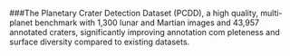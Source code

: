 ###The Planetary Crater Detection Dataset (PCDD), a high
quality, multi-planet benchmark with 1,300 lunar and Martian images
 and 43,957 annotated craters, significantly improving annotation com
pleteness and surface diversity compared to existing datasets.
